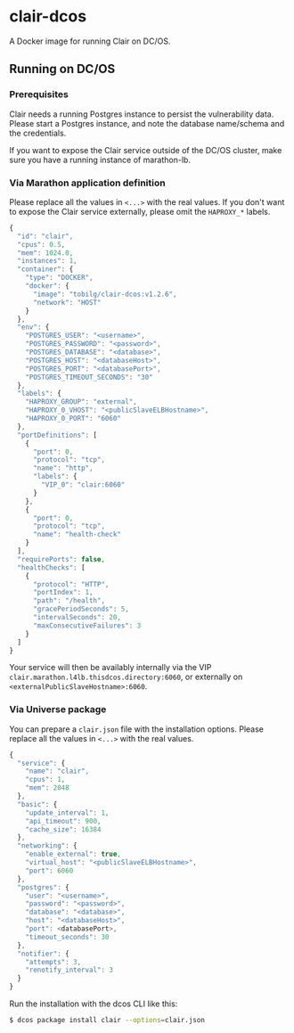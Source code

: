 # clair-dcos
A Docker image for running Clair on DC/OS.

## Running on DC/OS

### Prerequisites

Clair needs a running Postgres instance to persist the vulnerability data. Please start a Postgres instance, and note the database name/schema and the credentials.

If you want to expose the Clair service outside of the DC/OS cluster, make sure you have a running instance of marathon-lb.

### Via Marathon application definition

Please replace all the values in `<...>` with the real values. If you don't want to expose the Clair service externally, please omit the `HAPROXY_*` labels.

```javascript
{
  "id": "clair",
  "cpus": 0.5,
  "mem": 1024.0,
  "instances": 1,
  "container": {
    "type": "DOCKER",
    "docker": {
      "image": "tobilg/clair-dcos:v1.2.6",
      "network": "HOST"
    }
  },
  "env": {
    "POSTGRES_USER": "<username>",
    "POSTGRES_PASSWORD": "<password>",
    "POSTGRES_DATABASE": "<database>",
    "POSTGRES_HOST": "<databaseHost>",
    "POSTGRES_PORT": "<databasePort>",
    "POSTGRES_TIMEOUT_SECONDS": "30"
  },
  "labels": {
    "HAPROXY_GROUP": "external",
    "HAPROXY_0_VHOST": "<publicSlaveELBHostname>",
    "HAPROXY_0_PORT": "6060"
  },
  "portDefinitions": [
    {
      "port": 0,
      "protocol": "tcp",
      "name": "http",
      "labels": {
        "VIP_0": "clair:6060"
      }
    },
    {
      "port": 0,
      "protocol": "tcp",
      "name": "health-check"
    }
  ],
  "requirePorts": false,
  "healthChecks": [
    {
      "protocol": "HTTP",
      "portIndex": 1,
      "path": "/health",
      "gracePeriodSeconds": 5,
      "intervalSeconds": 20,
      "maxConsecutiveFailures": 3
    }
  ]
}
```

Your service will then be availably internally via the VIP `clair.marathon.l4lb.thisdcos.directory:6060`, or externally on `<externalPublicSlaveHostname>:6060`.

### Via Universe package

You can prepare a `clair.json` file with the installation options. Please replace all the values in `<...>` with the real values.

```javascript
{
  "service": {
    "name": "clair",
    "cpus": 1,
    "mem": 2048
  },
  "basic": {
    "update_interval": 1,
    "api_timeout": 900,
    "cache_size": 16384
  },
  "networking": {
    "enable_external": true,
    "virtual_host": "<publicSlaveELBHostname>",
    "port": 6060
  },
  "postgres": {
    "user": "<username>",
    "password": "<password>",
    "database": "<database>",
    "host": "<databaseHost>",
    "port": <databasePort>,
    "timeout_seconds": 30
  },
  "notifier": {
    "attempts": 3,
    "renotify_interval": 3
  }
}
```

Run the installation with the dcos CLI like this:

```bash
$ dcos package install clair --options=clair.json
```
